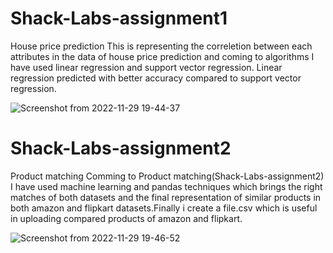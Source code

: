 # Shack-Labs-assignment1
House price prediction
This is representing the correletion between each attributes in the data of house price prediction and coming to algorithms I have used linear regression and support vector regression. Linear regression predicted with better accuracy compared to support vector regression.

![Screenshot from 2022-11-29 19-44-37](https://user-images.githubusercontent.com/66892157/204554025-744684c8-bf32-423e-b2c9-cdadf4846af7.png)

# Shack-Labs-assignment2
Product matching
Comming to Product matching(Shack-Labs-assignment2) I have used machine learning and pandas techniques which brings the right matches of both datasets
and the final representation of similar products in both amazon and flipkart datasets.Finally i create a file.csv which is useful in uploading compared products of amazon and flipkart.

![Screenshot from 2022-11-29 19-46-52](https://user-images.githubusercontent.com/66892157/204555546-f2d11a24-7c38-4fbf-aa2b-c9edfe7f78ba.png)
